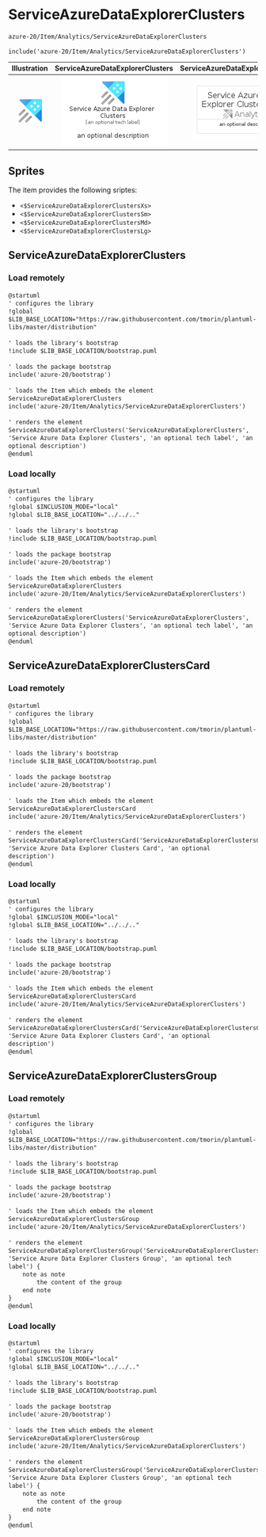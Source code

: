 # ServiceAzureDataExplorerClusters


```text
azure-20/Item/Analytics/ServiceAzureDataExplorerClusters
```

```text
include('azure-20/Item/Analytics/ServiceAzureDataExplorerClusters')
```



| Illustration | ServiceAzureDataExplorerClusters | ServiceAzureDataExplorerClustersCard | ServiceAzureDataExplorerClustersGroup |
| :---: | :---: | :---: | :---: |
| ![illustration for Illustration](../../../azure-20/Item/Analytics/ServiceAzureDataExplorerClusters.png) | ![illustration for ServiceAzureDataExplorerClusters](../../../azure-20/Item/Analytics/ServiceAzureDataExplorerClusters.Local.png) | ![illustration for ServiceAzureDataExplorerClustersCard](../../../azure-20/Item/Analytics/ServiceAzureDataExplorerClustersCard.Local.png) | ![illustration for ServiceAzureDataExplorerClustersGroup](../../../azure-20/Item/Analytics/ServiceAzureDataExplorerClustersGroup.Local.png) |



## Sprites
The item provides the following sriptes:

- `<$ServiceAzureDataExplorerClustersXs>`
- `<$ServiceAzureDataExplorerClustersSm>`
- `<$ServiceAzureDataExplorerClustersMd>`
- `<$ServiceAzureDataExplorerClustersLg>`





## ServiceAzureDataExplorerClusters

### Load remotely
```plantuml
@startuml
' configures the library
!global $LIB_BASE_LOCATION="https://raw.githubusercontent.com/tmorin/plantuml-libs/master/distribution"

' loads the library's bootstrap
!include $LIB_BASE_LOCATION/bootstrap.puml

' loads the package bootstrap
include('azure-20/bootstrap')

' loads the Item which embeds the element ServiceAzureDataExplorerClusters
include('azure-20/Item/Analytics/ServiceAzureDataExplorerClusters')

' renders the element
ServiceAzureDataExplorerClusters('ServiceAzureDataExplorerClusters', 'Service Azure Data Explorer Clusters', 'an optional tech label', 'an optional description')
@enduml
```

### Load locally
```plantuml
@startuml
' configures the library
!global $INCLUSION_MODE="local"
!global $LIB_BASE_LOCATION="../../.."

' loads the library's bootstrap
!include $LIB_BASE_LOCATION/bootstrap.puml

' loads the package bootstrap
include('azure-20/bootstrap')

' loads the Item which embeds the element ServiceAzureDataExplorerClusters
include('azure-20/Item/Analytics/ServiceAzureDataExplorerClusters')

' renders the element
ServiceAzureDataExplorerClusters('ServiceAzureDataExplorerClusters', 'Service Azure Data Explorer Clusters', 'an optional tech label', 'an optional description')
@enduml
```

## ServiceAzureDataExplorerClustersCard

### Load remotely
```plantuml
@startuml
' configures the library
!global $LIB_BASE_LOCATION="https://raw.githubusercontent.com/tmorin/plantuml-libs/master/distribution"

' loads the library's bootstrap
!include $LIB_BASE_LOCATION/bootstrap.puml

' loads the package bootstrap
include('azure-20/bootstrap')

' loads the Item which embeds the element ServiceAzureDataExplorerClustersCard
include('azure-20/Item/Analytics/ServiceAzureDataExplorerClusters')

' renders the element
ServiceAzureDataExplorerClustersCard('ServiceAzureDataExplorerClustersCard', 'Service Azure Data Explorer Clusters Card', 'an optional description')
@enduml
```

### Load locally
```plantuml
@startuml
' configures the library
!global $INCLUSION_MODE="local"
!global $LIB_BASE_LOCATION="../../.."

' loads the library's bootstrap
!include $LIB_BASE_LOCATION/bootstrap.puml

' loads the package bootstrap
include('azure-20/bootstrap')

' loads the Item which embeds the element ServiceAzureDataExplorerClustersCard
include('azure-20/Item/Analytics/ServiceAzureDataExplorerClusters')

' renders the element
ServiceAzureDataExplorerClustersCard('ServiceAzureDataExplorerClustersCard', 'Service Azure Data Explorer Clusters Card', 'an optional description')
@enduml
```

## ServiceAzureDataExplorerClustersGroup

### Load remotely
```plantuml
@startuml
' configures the library
!global $LIB_BASE_LOCATION="https://raw.githubusercontent.com/tmorin/plantuml-libs/master/distribution"

' loads the library's bootstrap
!include $LIB_BASE_LOCATION/bootstrap.puml

' loads the package bootstrap
include('azure-20/bootstrap')

' loads the Item which embeds the element ServiceAzureDataExplorerClustersGroup
include('azure-20/Item/Analytics/ServiceAzureDataExplorerClusters')

' renders the element
ServiceAzureDataExplorerClustersGroup('ServiceAzureDataExplorerClustersGroup', 'Service Azure Data Explorer Clusters Group', 'an optional tech label') {
    note as note
        the content of the group
    end note
}
@enduml
```

### Load locally
```plantuml
@startuml
' configures the library
!global $INCLUSION_MODE="local"
!global $LIB_BASE_LOCATION="../../.."

' loads the library's bootstrap
!include $LIB_BASE_LOCATION/bootstrap.puml

' loads the package bootstrap
include('azure-20/bootstrap')

' loads the Item which embeds the element ServiceAzureDataExplorerClustersGroup
include('azure-20/Item/Analytics/ServiceAzureDataExplorerClusters')

' renders the element
ServiceAzureDataExplorerClustersGroup('ServiceAzureDataExplorerClustersGroup', 'Service Azure Data Explorer Clusters Group', 'an optional tech label') {
    note as note
        the content of the group
    end note
}
@enduml
```

